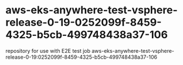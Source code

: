 # aws-eks-anywhere-test-vsphere-release-0-19-0252099f-8459-4325-b5cb-499748438a37-106
repository for use with E2E test job aws-eks-anywhere-test-vsphere-release-0-19:0252099f-8459-4325-b5cb-499748438a37-106
